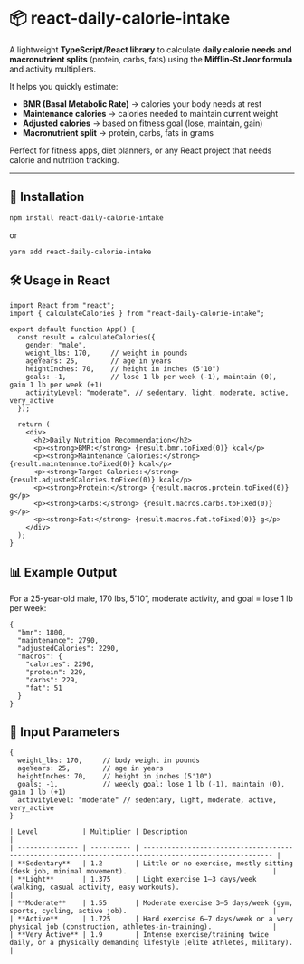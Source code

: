 # 📦 react-daily-calorie-intake

A lightweight **TypeScript/React library** to calculate **daily calorie needs and macronutrient splits** (protein, carbs, fats) using the **Mifflin-St Jeor formula** and activity multipliers.  

It helps you quickly estimate:  
- **BMR (Basal Metabolic Rate)** → calories your body needs at rest  
- **Maintenance calories** → calories needed to maintain current weight  
- **Adjusted calories** → based on fitness goal (lose, maintain, gain)  
- **Macronutrient split** → protein, carbs, fats in grams  

Perfect for fitness apps, diet planners, or any React project that needs calorie and nutrition tracking.  

---

## 🚀 Installation

```bash
npm install react-daily-calorie-intake
```
or

```
yarn add react-daily-calorie-intake
```
## 🛠 Usage in React
```
import React from "react";
import { calculateCalories } from "react-daily-calorie-intake";

export default function App() {
  const result = calculateCalories({
    gender: "male",
    weight_lbs: 170,     // weight in pounds
    ageYears: 25,        // age in years
    heightInches: 70,    // height in inches (5'10")
    goals: -1,           // lose 1 lb per week (-1), maintain (0), gain 1 lb per week (+1)
    activityLevel: "moderate", // sedentary, light, moderate, active, very_active
  });

  return (
    <div>
      <h2>Daily Nutrition Recommendation</h2>
      <p><strong>BMR:</strong> {result.bmr.toFixed(0)} kcal</p>
      <p><strong>Maintenance Calories:</strong> {result.maintenance.toFixed(0)} kcal</p>
      <p><strong>Target Calories:</strong> {result.adjustedCalories.toFixed(0)} kcal</p>
      <p><strong>Protein:</strong> {result.macros.protein.toFixed(0)} g</p>
      <p><strong>Carbs:</strong> {result.macros.carbs.toFixed(0)} g</p>
      <p><strong>Fat:</strong> {result.macros.fat.toFixed(0)} g</p>
    </div>
  );
}
````
## 📊 Example Output

For a 25-year-old male, 170 lbs, 5’10”, moderate activity, and goal = lose 1 lb per week:
```
{
  "bmr": 1800,
  "maintenance": 2790,
  "adjustedCalories": 2290,
  "macros": {
    "calories": 2290,
    "protein": 229,
    "carbs": 229,
    "fat": 51
  }
}
```

## 🧾 Input Parameters
```
{
  weight_lbs: 170,     // body weight in pounds
  ageYears: 25,        // age in years
  heightInches: 70,    // height in inches (5'10")
  goals: -1,           // weekly goal: lose 1 lb (-1), maintain (0), gain 1 lb (+1)
  activityLevel: "moderate" // sedentary, light, moderate, active, very_active
}
```

```
| Level           | Multiplier | Description                                                                                            |
| --------------- | ---------- | ------------------------------------------------------------------------------------------------------ |
| **Sedentary**   | 1.2        | Little or no exercise, mostly sitting (desk job, minimal movement).                                    |
| **Light**       | 1.375      | Light exercise 1–3 days/week (walking, casual activity, easy workouts).                                |
| **Moderate**    | 1.55       | Moderate exercise 3–5 days/week (gym, sports, cycling, active job).                                    |
| **Active**      | 1.725      | Hard exercise 6–7 days/week or a very physical job (construction, athletes-in-training).               |
| **Very Active** | 1.9        | Intense exercise/training twice daily, or a physically demanding lifestyle (elite athletes, military). |

```

